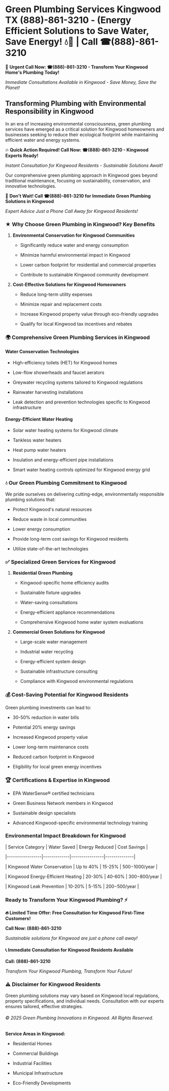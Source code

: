 # Green Plumbing Services Kingwood TX (888)-861-3210 - (Energy Efficient Solutions to Save Water, Save Energy! 💧🌿 | Call ☎(888)-861-3210

🚨 **Urgent Call Now: ☎(888)-861-3210 - Transform Your Kingwood Home's Plumbing Today!**
*Immediate Consultations Available in Kingwood - Save Money, Save the Planet!*

## Transforming Plumbing with Environmental Responsibility in Kingwood

In an era of increasing environmental consciousness, green plumbing services have emerged as a critical solution for Kingwood homeowners and businesses seeking to reduce their ecological footprint while maintaining efficient water and energy systems. 

🔥 **Quick Action Required! Call Now: ☎(888)-861-3210 - Kingwood Experts Ready!**
*Instant Consultation for Kingwood Residents - Sustainable Solutions Await!*

Our comprehensive green plumbing approach in Kingwood goes beyond traditional maintenance, focusing on sustainability, conservation, and innovative technologies.

🚨 **Don't Wait! Call ☎(888)-861-3210 for Immediate Green Plumbing Solutions in Kingwood**
*Expert Advice Just a Phone Call Away for Kingwood Residents!*

### ★ Why Choose Green Plumbing in Kingwood? Key Benefits

1. **Environmental Conservation for Kingwood Communities** 
   - Significantly reduce water and energy consumption
   - Minimize harmful environmental impact in Kingwood
   - Lower carbon footprint for residential and commercial properties
   - Contribute to sustainable Kingwood community development

2. **Cost-Effective Solutions for Kingwood Homeowners** 
   - Reduce long-term utility expenses
   - Minimize repair and replacement costs
   - Increase Kingwood property value through eco-friendly upgrades
   - Qualify for local Kingwood tax incentives and rebates

### 🌍 Comprehensive Green Plumbing Services in Kingwood

#### Water Conservation Technologies
- High-efficiency toilets (HET) for Kingwood homes
- Low-flow showerheads and faucet aerators
- Greywater recycling systems tailored to Kingwood regulations
- Rainwater harvesting installations
- Leak detection and prevention technologies specific to Kingwood infrastructure

#### Energy-Efficient Water Heating
- Solar water heating systems for Kingwood climate
- Tankless water heaters
- Heat pump water heaters
- Insulation and energy-efficient pipe installations
- Smart water heating controls optimized for Kingwood energy grid

### 💧 Our Green Plumbing Commitment to Kingwood

We pride ourselves on delivering cutting-edge, environmentally responsible plumbing solutions that:
- Protect Kingwood's natural resources
- Reduce waste in local communities
- Lower energy consumption
- Provide long-term cost savings for Kingwood residents
- Utilize state-of-the-art technologies

### ✅ Specialized Green Services for Kingwood

1. **Residential Green Plumbing**
   - Kingwood-specific home efficiency audits
   - Sustainable fixture upgrades
   - Water-saving consultations
   - Energy-efficient appliance recommendations
   - Comprehensive Kingwood home water system evaluations

2. **Commercial Green Solutions for Kingwood**
   - Large-scale water management
   - Industrial water recycling
   - Energy-efficient system design
   - Sustainable infrastructure consulting
   - Compliance with Kingwood environmental regulations

### 💰 Cost-Saving Potential for Kingwood Residents

Green plumbing investments can lead to:
- 30-50% reduction in water bills
- Potential 20% energy savings
- Increased Kingwood property value
- Lower long-term maintenance costs
- Reduced carbon footprint in Kingwood
- Eligibility for local green energy incentives

### 🏆 Certifications & Expertise in Kingwood

- EPA WaterSense® certified technicians
- Green Business Network members in Kingwood
- Sustainable design specialists
- Advanced Kingwood-specific environmental technology training

### Environmental Impact Breakdown for Kingwood

| Service Category | Water Saved | Energy Reduced | Cost Savings |
|-----------------|-------------|----------------|--------------|
| Kingwood Water Conservation | Up to 40% | 15-25% | $500-$1000/year |
| Kingwood Energy-Efficient Heating | 20-30% | 40-60% | $300-$800/year |
| Kingwood Leak Prevention | 10-20% | 5-15% | $200-$500/year |

### Ready to Transform Your Kingwood Plumbing? ⚡

**🔥 Limited Time Offer: Free Consultation for Kingwood First-Time Customers!**

**Call Now: (888)-861-3210**
*Sustainable solutions for Kingwood are just a phone call away!*

#### 📞 Immediate Consultation for Kingwood Residents Available

**Call: (888)-861-3210**
*Transform Your Kingwood Plumbing, Transform Your Future!*

### ⚠️ Disclaimer for Kingwood Residents

Green plumbing solutions may vary based on Kingwood local regulations, property specifications, and individual needs. Consultation with our experts ensures tailored, effective strategies.

###### © 2025 Green Plumbing Innovations in Kingwood. All Rights Reserved.

**Service Areas in Kingwood:** 
- Residential Homes
- Commercial Buildings
- Industrial Facilities
- Municipal Infrastructure
- Eco-Friendly Developments